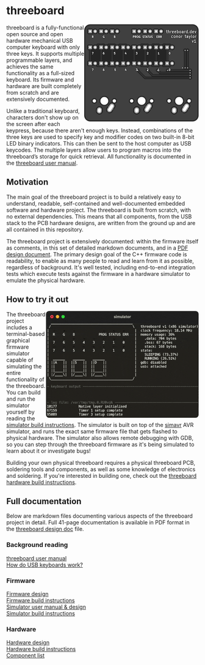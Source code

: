 # threeboard

<img src="documentation/images/top.png" align="right"/>

threeboard is a fully-functional open source and open hardware mechanical USB computer keyboard with only three keys. It supports multiple programmable layers, and achieves the same functionality as a full-sized keyboard. Its firmware and hardware are built completely from scratch and are extensively documented.

Unlike a traditional keyboard, characters don't show up on the screen after each keypress, because there aren't enough keys. Instead, combinations of the three keys are used to specify key and modifier codes on two built-in 8-bit LED binary indicators. This can then be sent to the host computer as USB keycodes. The multiple layers allow users to program macros into the threeboard’s storage for quick retrieval. All functionality is documented in the [threeboard user manual](documentation/threeboard/threeboard_user_manual.md).

## Motivation
The main goal of the threeboard project is to build a relatively easy to understand, readable, self-contained and well-documented embedded software and hardware project. The threeboard is built from scratch, with no external dependencies. This means that all components, from the USB stack to the PCB hardware designs, are written from the ground up and are all contained in this repository.

The threeboard project is extensively documented: within the firmware itself as comments, in this set of detailed markdown documents, and in a [PDF design document](documentation/threeboard_design_doc.pdf). The primary design goal of the C++ firmware code is readability, to enable as many people to read and learn from it as possible, regardless of background. It's well tested, including end-to-end integration tests which execute tests against the firmware in a hardware simulator to emulate the physical hardware.


## How to try it out

<img src="documentation/images/simulator.gif" align="right" width="400" style="padding:0px;border-radius:8px"/>

The threeboard project includes a terminal-based graphical firmware simulator capable of simulating the entire functionality of the threeboard. You can build and run the simulator yourself by reading the [simulator build instructions](documentation/threeboard/simulator_build_instructions.md). The simulator is built on top of the [simavr](https://github.com/buserror/simavr) AVR simulator, and runs the exact same firmware file that gets flashed to physical hardware. The simulator also allows remote debugging with GDB, so you can step through the threeboard firmware as it's being simulated to learn about it or investigate bugs!

Building your own physical threeboard requires a physical threeboard PCB, soldering tools and components, as well as some knowledge of electronics and soldering. If you're interested in building one, check out the [threeboard hardware build instructions](documentation/threeboard/hardware_build_instructions.md).

## Full documentation
Below are markdown files documenting various aspects of the threeboard project in detail. Full 41-page documentation is available in PDF format in the [threeboard design doc](documentation/threeboard_design_doc.pdf) file.

### Background reading 
[threeboard user manual](documentation/threeboard/threeboard_user_manual.md)  
[How do USB keyboards work?](documentation/threeboard/how_usb_keyboards_work.md) 

### Firmware
[Firmware design](documentation/threeboard/firmware_design.md)  
[Firmware build instructions](documentation/threeboard/firmware_build_instructions.md)  
[Simulator user manual & design](documentation/threeboard/simulator_manual_and_design.md)  
[Simulator build instructions](documentation/threeboard/simulator_build_instructions.md)  

### Hardware
[Hardware design](documentation/threeboard/hardware_design.md)  
[Hardware build instructions](documentation/threeboard/hardware_build_instructions.md)  
[Component list](documentation/threeboard/component_list.md)
